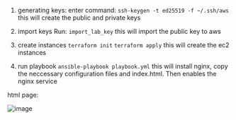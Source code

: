 1. generating keys:
enter command:
```ssh-keygen -t ed25519 -f ~/.ssh/aws```
this will create the public and private keys

3. import keys
   Run: ```import_lab_key```
   this will import the public key to aws

5. create instances
   ```terraform init```
   ```terraform apply```
   this will create the ec2 instances

7. run playbook
   ```ansible-playbook playbook.yml```
   this will install nginx, copy the neccessary configuration files and index.html. Then enables the nginx service

html page:

![image](https://github.com/user-attachments/assets/4651d4f4-c904-4a71-9c85-0853a81145a7)
